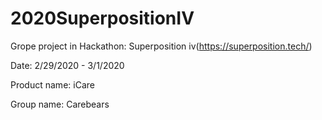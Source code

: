 # 2020SuperpositionIV

Grope project in Hackathon: Superposition iv(https://superposition.tech/)

Date: 2/29/2020 - 3/1/2020

Product name: iCare

Group name: Carebears
